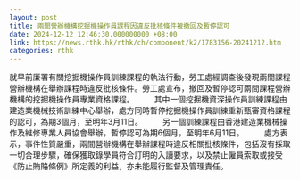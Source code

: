 ```yaml
---
layout: post
title: 兩間營辦機構挖掘機操作員課程因違反批核條件被撤回及暫停認可
date: 2024-12-12 12:46:30.000000000 +08:00
link: https://news.rthk.hk/rthk/ch/component/k2/1783156-20241212.htm
categories: rthk
---
```


就早前廉署有關挖掘機操作員訓練課程的執法行動，勞工處經調查後發現兩間課程營辦機構在舉辦課程時違反批核條件。勞工處宣布，撤回及暫停認可兩間課程營辦機構的挖掘機操作員專業資格課程。
　　
其中一個挖掘機資深操作員訓練課程由建造業機械技術訓練中心舉辦，處方同時暫停挖掘機操作員訓練重新甄審資格課程的認可，為期3個月，至明年3月11日。
　　 
另一個訓練課程由香港建造業機械操作及維修專業人員協會舉辦，暫停認可為期6個月，至明年6月11日。
　　 
處方表示，事件性質嚴重，兩間營辦機構在舉辦課程時違反相關批核條件，包括沒有採取一切合理步驟，確保獲取錄學員符合訂明的入讀要求，以及禁止僱員索取或接受《防止賄賂條例》所定義的利益，亦未能履行監督及管理責任。
